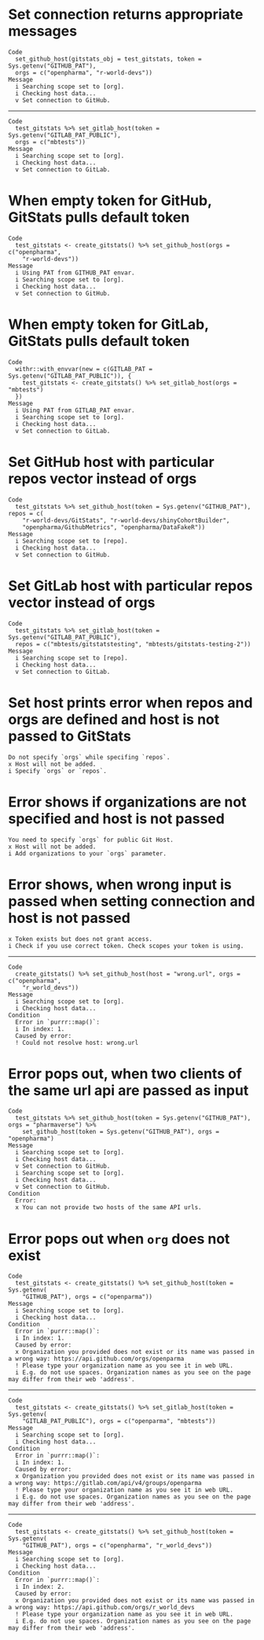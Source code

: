 # Set connection returns appropriate messages

    Code
      set_github_host(gitstats_obj = test_gitstats, token = Sys.getenv("GITHUB_PAT"),
      orgs = c("openpharma", "r-world-devs"))
    Message
      i Searching scope set to [org].
      i Checking host data...
      v Set connection to GitHub.

---

    Code
      test_gitstats %>% set_gitlab_host(token = Sys.getenv("GITLAB_PAT_PUBLIC"),
      orgs = c("mbtests"))
    Message
      i Searching scope set to [org].
      i Checking host data...
      v Set connection to GitLab.

# When empty token for GitHub, GitStats pulls default token

    Code
      test_gitstats <- create_gitstats() %>% set_github_host(orgs = c("openpharma",
        "r-world-devs"))
    Message
      i Using PAT from GITHUB_PAT envar.
      i Searching scope set to [org].
      i Checking host data...
      v Set connection to GitHub.

# When empty token for GitLab, GitStats pulls default token

    Code
      withr::with_envvar(new = c(GITLAB_PAT = Sys.getenv("GITLAB_PAT_PUBLIC")), {
        test_gitstats <- create_gitstats() %>% set_gitlab_host(orgs = "mbtests")
      })
    Message
      i Using PAT from GITLAB_PAT envar.
      i Searching scope set to [org].
      i Checking host data...
      v Set connection to GitLab.

# Set GitHub host with particular repos vector instead of orgs

    Code
      test_gitstats %>% set_github_host(token = Sys.getenv("GITHUB_PAT"), repos = c(
        "r-world-devs/GitStats", "r-world-devs/shinyCohortBuilder",
        "openpharma/GithubMetrics", "openpharma/DataFakeR"))
    Message
      i Searching scope set to [repo].
      i Checking host data...
      v Set connection to GitHub.

# Set GitLab host with particular repos vector instead of orgs

    Code
      test_gitstats %>% set_gitlab_host(token = Sys.getenv("GITLAB_PAT_PUBLIC"),
      repos = c("mbtests/gitstatstesting", "mbtests/gitstats-testing-2"))
    Message
      i Searching scope set to [repo].
      i Checking host data...
      v Set connection to GitLab.

# Set host prints error when repos and orgs are defined and host is not passed to GitStats

    Do not specify `orgs` while specifing `repos`.
    x Host will not be added.
    i Specify `orgs` or `repos`.

# Error shows if organizations are not specified and host is not passed

    You need to specify `orgs` for public Git Host.
    x Host will not be added.
    i Add organizations to your `orgs` parameter.

# Error shows, when wrong input is passed when setting connection and host is not passed

    x Token exists but does not grant access.
    i Check if you use correct token. Check scopes your token is using.

---

    Code
      create_gitstats() %>% set_github_host(host = "wrong.url", orgs = c("openpharma",
        "r_world_devs"))
    Message
      i Searching scope set to [org].
      i Checking host data...
    Condition
      Error in `purrr::map()`:
      i In index: 1.
      Caused by error:
      ! Could not resolve host: wrong.url

# Error pops out, when two clients of the same url api are passed as input

    Code
      test_gitstats %>% set_github_host(token = Sys.getenv("GITHUB_PAT"), orgs = "pharmaverse") %>%
        set_github_host(token = Sys.getenv("GITHUB_PAT"), orgs = "openpharma")
    Message
      i Searching scope set to [org].
      i Checking host data...
      v Set connection to GitHub.
      i Searching scope set to [org].
      i Checking host data...
      v Set connection to GitHub.
    Condition
      Error:
      x You can not provide two hosts of the same API urls.

# Error pops out when `org` does not exist

    Code
      test_gitstats <- create_gitstats() %>% set_github_host(token = Sys.getenv(
        "GITHUB_PAT"), orgs = c("openparma"))
    Message
      i Searching scope set to [org].
      i Checking host data...
    Condition
      Error in `purrr::map()`:
      i In index: 1.
      Caused by error:
      x Organization you provided does not exist or its name was passed in a wrong way: https://api.github.com/orgs/openparma
      ! Please type your organization name as you see it in web URL.
      i E.g. do not use spaces. Organization names as you see on the page may differ from their web 'address'.

---

    Code
      test_gitstats <- create_gitstats() %>% set_gitlab_host(token = Sys.getenv(
        "GITLAB_PAT_PUBLIC"), orgs = c("openparma", "mbtests"))
    Message
      i Searching scope set to [org].
      i Checking host data...
    Condition
      Error in `purrr::map()`:
      i In index: 1.
      Caused by error:
      x Organization you provided does not exist or its name was passed in a wrong way: https://gitlab.com/api/v4/groups/openparma
      ! Please type your organization name as you see it in web URL.
      i E.g. do not use spaces. Organization names as you see on the page may differ from their web 'address'.

---

    Code
      test_gitstats <- create_gitstats() %>% set_github_host(token = Sys.getenv(
        "GITHUB_PAT"), orgs = c("openpharma", "r_world_devs"))
    Message
      i Searching scope set to [org].
      i Checking host data...
    Condition
      Error in `purrr::map()`:
      i In index: 2.
      Caused by error:
      x Organization you provided does not exist or its name was passed in a wrong way: https://api.github.com/orgs/r_world_devs
      ! Please type your organization name as you see it in web URL.
      i E.g. do not use spaces. Organization names as you see on the page may differ from their web 'address'.

